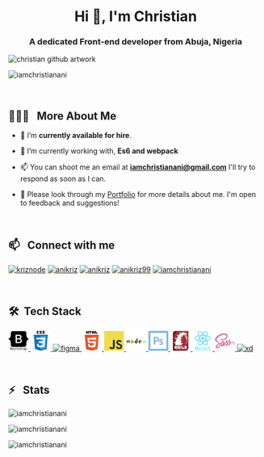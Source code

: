 <h1 align="center">Hi 👋, I'm Christian</h1>
<h3 align="center">A dedicated Front-end developer from Abuja, Nigeria</h3>

<!--
**iamchristianani/iamchristianani** is a ✨ _special_ ✨ repository because its `README.md` (this file) appears on your GitHub profile.

Here are some ideas to get you started:

- 🔭 I’m currently working on ...
- 🌱 I’m currently learning ...
- 👯 I’m looking to collaborate on ...
- 🤔 I’m looking for help with ...
- 💬 Ask me about ...
- 📫 How to reach me: ...
- 😄 Pronouns: ...
- ⚡ Fun fact: ...
-->
![christian github artwork](https://user-images.githubusercontent.com/116313214/207283337-e0cd4d88-6b8b-4d49-8e58-11eaea4aa53e.png)

<p align="left"> <img src="https://komarev.com/ghpvc/?username=iamchristianani&label=Profile%20views&color=0e75b6&style=flat" alt="iamchristianani" /> </p>

<br>

## 👨🏻‍💻 &nbsp; More About Me

- 🌱 I’m **currently available for hire**.

- 🔭 I’m currently working with, **Es6 and webpack**

- 📫 You can shoot me an email at **iamchristianani@gmail.com** I'll try to respond as soon as I can.

- 📄  Please look through my [Portfolio](https://iamchristianani.github.io/portfolio/) for more details about me. I'm open to feedback and suggestions!

<br>

## 📫 &nbsp; Connect with me

<p align="left">
<a href="https://twitter.com/kriznode" target="blank"><img align="center" src="https://raw.githubusercontent.com/rahuldkjain/github-profile-readme-generator/master/src/images/icons/Social/twitter.svg" alt="kriznode" height="30" width="40" /></a>
<a href="https://www.linkedin.com/in/anikriz/" target="blank"><img align="center" src="https://raw.githubusercontent.com/rahuldkjain/github-profile-readme-generator/master/src/images/icons/Social/linked-in-alt.svg" alt="anikriz" height="30" width="40" /></a>
<a href="https://fb.com/anikrizz" target="blank"><img align="center" src="https://raw.githubusercontent.com/rahuldkjain/github-profile-readme-generator/master/src/images/icons/Social/facebook.svg" alt="anikriz" height="30" width="40" /></a>
<a href="https://instagram.com/ani_kriz" target="blank"><img align="center" src="https://raw.githubusercontent.com/rahuldkjain/github-profile-readme-generator/master/src/images/icons/Social/instagram.svg" alt="anikriz99" height="30" width="40" /></a>
<a href="https://www.hackerrank.com/iamchristianani" target="blank"><img align="center" src="https://raw.githubusercontent.com/rahuldkjain/github-profile-readme-generator/master/src/images/icons/Social/hackerrank.svg" alt="iamchristianani" height="30" width="40" /></a>
</p>

<br>

## 🛠 &nbsp;Tech Stack

<p align="left"> <a href="https://getbootstrap.com" target="_blank" rel="noreferrer"> <img src="https://raw.githubusercontent.com/devicons/devicon/master/icons/bootstrap/bootstrap-plain-wordmark.svg" alt="bootstrap" width="40" height="40"/> </a> <a href="https://www.w3schools.com/css/" target="_blank" rel="noreferrer"> <img src="https://raw.githubusercontent.com/devicons/devicon/master/icons/css3/css3-original-wordmark.svg" alt="css3" width="40" height="40"/> </a> <a href="https://www.figma.com/" target="_blank" rel="noreferrer"> <img src="https://www.vectorlogo.zone/logos/figma/figma-icon.svg" alt="figma" width="40" height="40"/> </a> <a href="https://www.w3.org/html/" target="_blank" rel="noreferrer"> <img src="https://raw.githubusercontent.com/devicons/devicon/master/icons/html5/html5-original-wordmark.svg" alt="html5" width="40" height="40"/> </a> <a href="https://developer.mozilla.org/en-US/docs/Web/JavaScript" target="_blank" rel="noreferrer"> <img src="https://raw.githubusercontent.com/devicons/devicon/master/icons/javascript/javascript-original.svg" alt="javascript" width="40" height="40"/> </a> <a href="https://nodejs.org" target="_blank" rel="noreferrer">
 <img src="https://raw.githubusercontent.com/devicons/devicon/master/icons/nodejs/nodejs-original-wordmark.svg" alt="nodejs" width="40" height="40"/> </a> <a href="https://www.photoshop.com/en" target="_blank" rel="noreferrer"> <img src="https://raw.githubusercontent.com/devicons/devicon/master/icons/photoshop/photoshop-line.svg" alt="photoshop" width="40" height="40"/> </a> <a href="https://rubyonrails.org" target="_blank" rel="noreferrer"> <img src="https://raw.githubusercontent.com/devicons/devicon/master/icons/rails/rails-original-wordmark.svg" alt="rails" width="40" height="40"/> </a> <a href="https://reactjs.org/" target="_blank" rel="noreferrer"> <img src="https://raw.githubusercontent.com/devicons/devicon/master/icons/react/react-original-wordmark.svg" alt="react" width="40" height="40"/> </a> <a href="https://sass-lang.com" target="_blank" rel="noreferrer"> <img src="https://raw.githubusercontent.com/devicons/devicon/master/icons/sass/sass-original.svg" alt="sass" width="40" height="40"/> </a> <a href="https://www.adobe.com/products/xd.html" target="_blank" rel="noreferrer"> <img src="https://cdn.worldvectorlogo.com/logos/adobe-xd.svg" alt="xd" width="40" height="40"/> </a> </p>

<br>

## ⚡ &nbsp; Stats
<p align="left"> <img src="https://github-profile-trophy.vercel.app/?username=iamchristianani&theme=onedark" alt="iamchristianani" /></a> </p>
<p><img align="left" src="https://github-readme-stats.vercel.app/api?username=iamchristianani&show_icons=true&theme=onedark&border_color=61dafb&hide_border=true&count_private=true" alt="iamchristianani" /></p>
<br>
<p><img align="left" src="https://github-readme-stats.vercel.app/api/top-langs?username=iamchristianani&show_icons=true&theme=onedark&border_color=61dafb&hide_border=true&locale=en&layout=compact" alt="iamchristianani" /></p>
